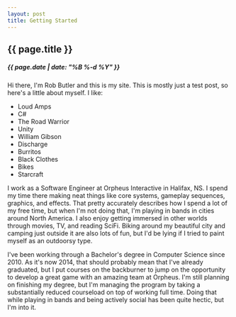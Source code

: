 ```yaml
---
layout: post
title: Getting Started
---
```

{{ page.title }}
----------------
<h5>{{ page.date | date: "%B %-d %Y" }}</h5>

Hi there, I'm Rob Butler and this is my site. This is mostly just a test post, so here's a little about myself. I like:

+ Loud Amps
+ C#
+ The Road Warrior
+ Unity
+ William Gibson
+ Discharge
+ Burritos
+ Black Clothes
+ Bikes
+ Starcraft

I work as a Software Engineer at Orpheus Interactive in Halifax, NS. I spend my time there making neat things like core systems, gameplay sequences,
graphics, and effects. That pretty accurately describes how I spend a lot of my free time, but when I'm not doing that, I'm playing in
bands in cities around North America. I also enjoy getting immersed in other worlds through movies, TV, and reading SciFi.
Biking around my beautiful city and camping just outside it are also lots of fun, but I'd be lying if I tried to paint
myself as an outdoorsy type.

I've been working through a Bachelor's degree in Computer Science since 2010. As it's now 2014, that should probably mean that I've already
graduated, but I put courses on the backburner to jump on the opportunity to develop a great game with an amazing team at Orpheus.
I'm still planning on finishing my degree, but I'm managing the program by taking a substantially reduced courseload on top of working full
time. Doing that while playing in bands and being actively social has been quite hectic, but I'm into it.

